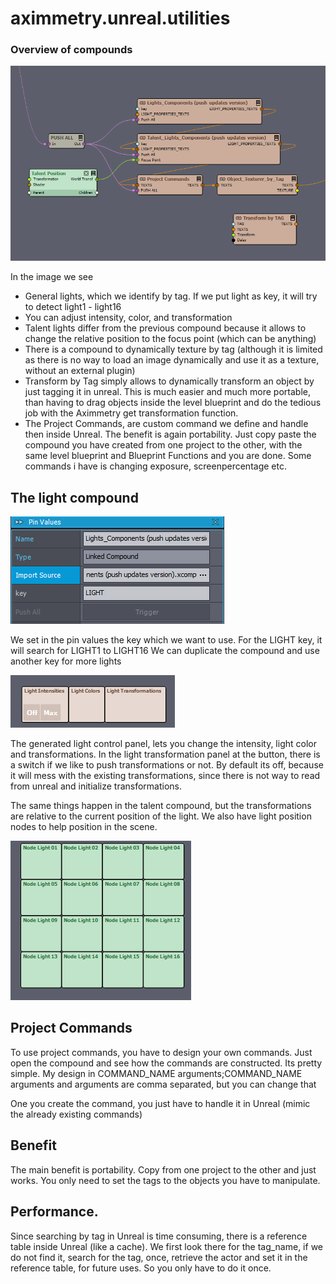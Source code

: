 # aximmetry.unreal.utilities

### Overview of compounds

![Compounds](./images/01_compounds.png)

In the image we see

- General lights, which we identify by tag. If we put light as key, it will try to detect light1 - light16
- You can adjust intensity, color, and transformation
- Talent lights differ from the previous compound because it allows to change the relative position to the focus point (which can be anything)
- There is a compound to dynamically texture by tag (although it is limited as there is no way to load an image dynamically and use it as a texture, without an external plugin)
- Transform by Tag simply allows to dynamically transform an object by just tagging it in unreal. This is much easier and much more portable, than having to drag objects inside the level blueprint and do the tedious job with the Aximmetry get transformation function.
- The Project Commands, are custom command we define and handle then inside Unreal. The benefit is again portability. Just copy paste the compound you have created from one project to the other, with the same level blueprint and Blueprint Functions and you are done.
  Some commands i have is changing exposure, screenpercentage etc.

## The light compound

![Compounds](./images/02_set_light_tag.png)

We set in the pin values the key which we want to use. For the LIGHT key, it will search for LIGHT1 to LIGHT16
We can duplicate the compound and use another key for more lights

![Compounds](./images/03_light_control_panel.png)

The generated light control panel, lets you change the intensity, light color and transformations.
In the light transformation panel at the button, there is a switch if we like to push transformations or not.
By default its off, because it will mess with the existing transformations, since there is not way to read from unreal and initialize transformations.

The same things happen in the talent compound, but the transformations are relative to the current position of the light.
We also have light position nodes to help position in the scene.

![Compounds](./images/07_talent_light_nodes.png)

## Project Commands

To use project commands, you have to design your own commands. Just open the compound and see how the commands are constructed.
Its pretty simple. My design in COMMAND_NAME arguments;COMMAND_NAME arguments and arguments are comma separated, but you can change that

One you create the command, you just have to handle it in Unreal (mimic the already existing commands)

## Benefit

The main benefit is portability. Copy from one project to the other and just works. You only need to set the tags to the objects you have to manipulate.

## Performance.

Since searching by tag in Unreal is time consuming, there is a reference table inside Unreal (like a cache). We first look there for the tag_name, if we do not find it, search for the tag, once, retrieve the actor and set it in the reference table, for future uses. So you only have to do it once.
